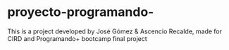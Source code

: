 # proyecto-programando-
This is a project developed by José Gómez &amp; Ascencio Recalde, made for CIRD and Programando+ bootcamp final project
